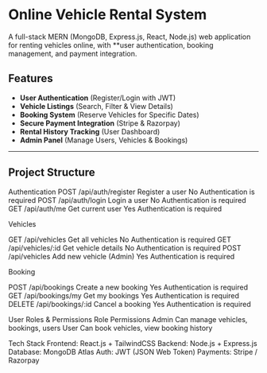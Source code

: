 #  Online Vehicle Rental System

A full-stack MERN (MongoDB, Express.js, React, Node.js) web application for renting vehicles online, with **user authentication, booking management, and payment integration.

## Features

-  **User Authentication** (Register/Login with JWT)
-  **Vehicle Listings** (Search, Filter & View Details)
-  **Booking System** (Reserve Vehicles for Specific Dates)
- **Secure Payment Integration** (Stripe & Razorpay)
-  **Rental History Tracking** (User Dashboard)
- **Admin Panel** (Manage Users, Vehicles & Bookings)

---

##  Project Structure

Authentication
POST	/api/auth/register	Register a user	No Authentication is required
POST	/api/auth/login	Login a user	No Authentication is required
GET	/api/auth/me	Get current user	Yes Authentication is required

Vehicles

GET	/api/vehicles	Get all vehicles	 No Authentication is required
GET	/api/vehicles/:id	Get vehicle details	No Authentication is required
POST	/api/vehicles	Add new vehicle (Admin)	Yes Authentication is required

Booking

POST	/api/bookings	Create a new booking	 Yes Authentication is required
GET	/api/bookings/my	Get my bookings	Yes Authentication is required
DELETE	/api/bookings/:id	Cancel a booking	Yes Authentication is required

User Roles & Permissions
Role	     Permissions
Admin	Can manage vehicles, bookings, users
User	Can book vehicles, view booking history

Tech Stack
Frontend: React.js + TailwindCSS
Backend: Node.js + Express.js
Database: MongoDB Atlas
Auth: JWT (JSON Web Token)
Payments: Stripe / Razorpay

